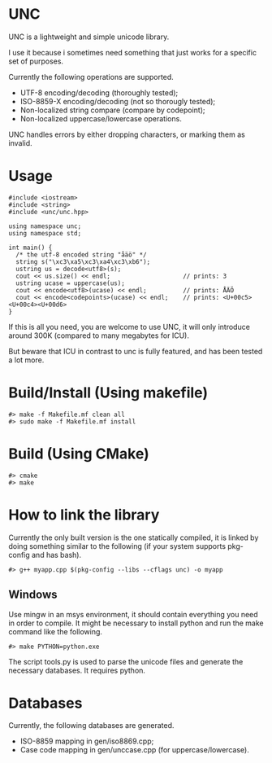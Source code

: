 UNC
===

UNC is a lightweight and simple unicode library.

I use it because i sometimes need something that just works for a specific set
of purposes.

Currently the following operations are supported.

 - UTF-8 encoding/decoding (thoroughly tested);
 - ISO-8859-X encoding/decoding (not so thorougly tested);
 - Non-localized string compare (compare by codepoint);
 - Non-localized uppercase/lowercase operations.

UNC handles errors by either dropping characters, or marking them as invalid.

Usage
=====

    #include <iostream>
    #include <string>
    #include <unc/unc.hpp>

    using namespace unc;
    using namespace std;

    int main() {
      /* the utf-8 encoded string "åäö" */
      string s("\xc3\xa5\xc3\xa4\xc3\xb6");
      ustring us = decode<utf8>(s);
      cout << us.size() << endl;                    // prints: 3
      ustring ucase = uppercase(us);
      cout << encode<utf8>(ucase) << endl;          // prints: ÅÄÖ
      cout << encode<codepoints>(ucase) << endl;    // prints: <U+00c5><U+00c4><U+00d6>
    }

If this is all you need, you are welcome to use UNC, it will only introduce
around 300K (compared to many megabytes for ICU).

But beware that ICU in contrast to unc is fully featured, and has been tested
a lot more.

Build/Install (Using makefile)
=============
    #> make -f Makefile.mf clean all
    #> sudo make -f Makefile.mf install

Build (Using CMake)
=============
    #> cmake
    #> make

How to link the library
=======================
Currently the only built version is the one statically compiled, it is linked
by doing something similar to the following (if your system supports pkg-config and
has bash).

    #> g++ myapp.cpp $(pkg-config --libs --cflags unc) -o myapp

Windows
-------
Use mingw in an msys environment, it should contain everything you need in
order to compile. It might be necessary to install python and run the make
command like the following.

    #> make PYTHON=python.exe 

The script tools.py is used to parse the unicode files and generate the
necessary databases. It requires python.

Databases
=========
Currently, the following databases are generated.

 - ISO-8859 mapping in gen/iso8869.cpp;
 - Case code mapping in gen/unccase.cpp (for uppercase/lowercase).
